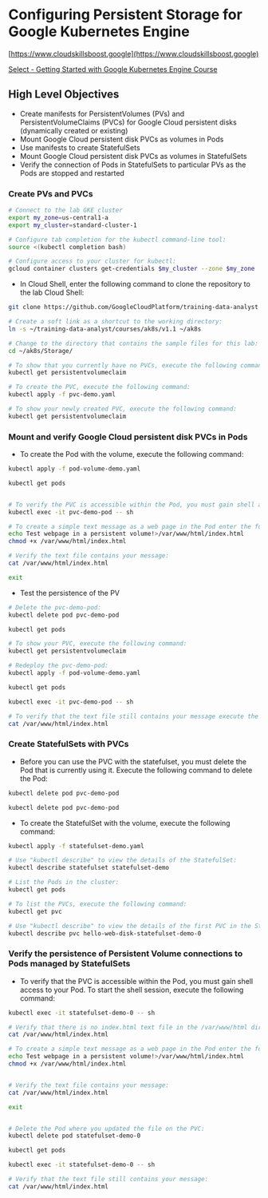 # Configuring Persistent Storage for Google Kubernetes Engine

[https://www.cloudskillsboost.google](https://www.cloudskillsboost.google)

[Select - Getting Started with Google Kubernetes Engine Course](https://www.cloudskillsboost.google)


## High Level Objectives

- Create manifests for PersistentVolumes (PVs) and PersistentVolumeClaims (PVCs) for Google Cloud persistent disks (dynamically created or existing)
- Mount Google Cloud persistent disk PVCs as volumes in Pods
- Use manifests to create StatefulSets
- Mount Google Cloud persistent disk PVCs as volumes in StatefulSets
- Verify the connection of Pods in StatefulSets to particular PVs as the Pods are stopped and restarted


### Create PVs and PVCs

```bash
# Connect to the lab GKE cluster
export my_zone=us-central1-a
export my_cluster=standard-cluster-1

# Configure tab completion for the kubectl command-line tool:
source <(kubectl completion bash)

# Configure access to your cluster for kubectl:
gcloud container clusters get-credentials $my_cluster --zone $my_zone
```

- In Cloud Shell, enter the following command to clone the repository to the lab Cloud Shell:

```bash
git clone https://github.com/GoogleCloudPlatform/training-data-analyst

# Create a soft link as a shortcut to the working directory:
ln -s ~/training-data-analyst/courses/ak8s/v1.1 ~/ak8s

# Change to the directory that contains the sample files for this lab:
cd ~/ak8s/Storage/

# To show that you currently have no PVCs, execute the following command:
kubectl get persistentvolumeclaim

# To create the PVC, execute the following command:
kubectl apply -f pvc-demo.yaml

# To show your newly created PVC, execute the following command:
kubectl get persistentvolumeclaim
```


### Mount and verify Google Cloud persistent disk PVCs in Pods

- To create the Pod with the volume, execute the following command:

```bash
kubectl apply -f pod-volume-demo.yaml

kubectl get pods


# To verify the PVC is accessible within the Pod, you must gain shell access to your Pod. To start the shell session, execute the following command:
kubectl exec -it pvc-demo-pod -- sh

# To create a simple text message as a web page in the Pod enter the following commands:
echo Test webpage in a persistent volume!>/var/www/html/index.html
chmod +x /var/www/html/index.html

# Verify the text file contains your message:
cat /var/www/html/index.html

exit
```

- Test the persistence of the PV

```bash
# Delete the pvc-demo-pod:
kubectl delete pod pvc-demo-pod

kubectl get pods

# To show your PVC, execute the following command:
kubectl get persistentvolumeclaim

# Redeploy the pvc-demo-pod:
kubectl apply -f pod-volume-demo.yaml

kubectl get pods

kubectl exec -it pvc-demo-pod -- sh

# To verify that the text file still contains your message execute the following command:
cat /var/www/html/index.html
```


### Create StatefulSets with PVCs


- Before you can use the PVC with the statefulset, you must delete the Pod that is currently using it. Execute the following command to delete the Pod:

```bash
kubectl delete pod pvc-demo-pod

kubectl delete pod pvc-demo-pod

```

- To create the StatefulSet with the volume, execute the following command:

```bash
kubectl apply -f statefulset-demo.yaml

# Use "kubectl describe" to view the details of the StatefulSet:
kubectl describe statefulset statefulset-demo

# List the Pods in the cluster:
kubectl get pods

# To list the PVCs, execute the following command:
kubectl get pvc

# Use "kubectl describe" to view the details of the first PVC in the StatefulSet:
kubectl describe pvc hello-web-disk-statefulset-demo-0
```

### Verify the persistence of Persistent Volume connections to Pods managed by StatefulSets

- To verify that the PVC is accessible within the Pod, you must gain shell access to your Pod. To start the shell session, execute the following command:

```bash
kubectl exec -it statefulset-demo-0 -- sh

# Verify that there is no index.html text file in the /var/www/html directory:
cat /var/www/html/index.html

# To create a simple text message as a web page in the Pod enter the following commands:
echo Test webpage in a persistent volume!>/var/www/html/index.html
chmod +x /var/www/html/index.html


# Verify the text file contains your message:
cat /var/www/html/index.html

exit


# Delete the Pod where you updated the file on the PVC:
kubectl delete pod statefulset-demo-0

kubectl get pods

kubectl exec -it statefulset-demo-0 -- sh

# Verify that the text file still contains your message:
cat /var/www/html/index.html
```